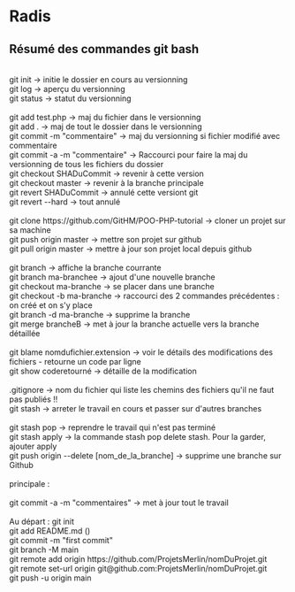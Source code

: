 # Radis
<h2>Résumé des commandes git bash</h2>
<br>
git init -> initie le dossier en cours au versionning<br>
git log -> aperçu du versionning<br>
git status -> statut du versionning<br>
<br>
git add test.php -> maj du fichier dans le versionning<br>
git add . -> maj de tout le dossier dans le versionning<br>
git commit -m "commentaire" -> maj du versionning si fichier modifié avec commentaire<br>
git commit -a -m "commentaire" -> Raccourci pour faire la maj du versionning de tous les fichiers du dossier
<br>
git checkout SHADuCommit -> revenir à cette version<br>
git checkout master -> revenir à la branche principale<br>
git revert SHADuCommit -> annulé cette versiont git<br>
git revert --hard -> tout annulé<br>
<br>
git clone https://github.com/GitHM/POO-PHP-tutorial -> cloner un projet sur sa machine<br>
git push origin master -> mettre son projet sur github<br>
git pull origin master -> mettre à jour son projet local depuis github<br>
<br>
git branch -> affiche la branche courrante<br>
git branch ma-branchee -> ajout d'une nouvelle branche<br>
git checkout ma-branche -> se placer dans une branche<br>
git checkout -b ma-branche -> raccourci des 2 commandes précédentes : on créé et on s'y place<br>
git branch -d ma-branche -> supprime la branche<br>
git merge brancheB -> met à jour la branche actuelle vers la branche détaillée<br>
<br>
git blame nomdufichier.extension -> voir le détails des modifications des fichiers - retourne un code par ligne<br>
git show coderetourné -> détaille de la modification<br>
<br>
.gitignore -> nom du fichier qui liste les chemins des fichiers qu'il ne faut pas publiés !!
<br>
git stash -> arreter le travail en cours et passer sur d'autres branches<br><br>
git stash pop -> reprendre le travail qui n'est pas terminé<br>
git stash apply -> la commande stash pop delete stash. Pour la garder, ajouter apply<br>
git push origin --delete [nom_de_la_branche] -> supprime une branche sur Github<br>
<br>
principale :<br>
<br>
git commit -a -m "commentaires" -> met à jour tout le travail<br>
<br>
Au départ :
git init<br>
git add README.md ()<br>
git commit -m "first commit"<br>
git branch -M main<br>
git remote add origin https://github.com/ProjetsMerlin/nomDuProjet.git<br>
git remote set-url origin git@github.com:ProjetsMerlin/nomDuProjet.git<br>
git push -u origin main<br>
